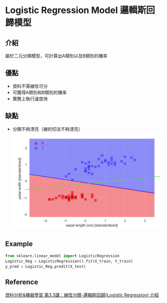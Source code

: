 # Logistic Regression Model 邏輯斯回歸模型
## 介紹
屬於二元分類模型，可計算出A類別以及B類別的機率
## 優點
- 資料不需線性可分
- 可獲得A類別和B類別的機率
- 實務上執行速度快

## 缺點
- 分類不夠漂亮（線的切法不夠漂亮）
<br><img src="Logistic Regression.png" width="600" alt="Logistic Regression" title="Logistic Regression">

## Example
```python
from sklearn.linear_model import LogisticRegression
Logistic_Reg = LogisticRegression().fit(X_train, Y_train)
y_pred = Logistic_Reg.predit(X_test)
```

## Reference
[資料分析&機器學習 第3.3講：線性分類-邏輯斯回歸(Logistic Regression) 介紹](https://medium.com/jameslearningnote/資料分析-機器學習-第3-3講-線性分類-邏輯斯回歸-logistic-regression-介紹-a1a5f47017e5)
